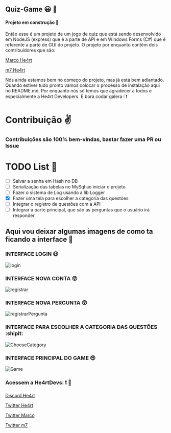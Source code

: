 ## Quiz-Game :smiley: :space_invader:

#### Projeto em construção :hammer:

Então esse é um projeto de um jogo de quiz que está sendo desenvolvido em NodeJS (express) que é a parte de API e em Windows Forms (C#) que é referente a parte de GUI do projeto. O projeto por enquanto contém dois contribuidores que são:

[Marco He4rt](https://github.com/marcopandolfo)

[m7 He4rt](https://github.com/m7Aei)

Nós ainda estamos bem no começo do projeto, mas já está bem adiantado. Quando estiver tudo pronto vamos colocar o processo de instalação aqui no README.md, Por enquanto nós só temos que agradecer a todos e especialmente a He4rt Developers. E bora codar galera :grey_exclamation: :exclamation:

# Contribuição ✌️

### Contribuições são 100% bem-vindas, bastar fazer uma PR ou Issue

# TODO List 🚀

- [ ] Salvar a senha em Hash no DB
- [ ] Serialização das tabelas no MySql ao iniciar o projeto
- [ ] Fazer o sistema de Log usando a lib Logger
- [x] Fazer uma tela para escolher a categoria das questões
- [ ] Integrar o registro de questões com a API
- [ ] Integrar a parte principal, que são as perguntas que o usuário irá responder

## Aqui vou deixar algumas imagens de como ta ficando a interface :running:

### INTERFACE LOGIN :satisfied:

![login](https://user-images.githubusercontent.com/44484286/60316110-b6c71300-993f-11e9-86a5-1cafd9c509d3.PNG)

### INTERFACE NOVA CONTA :stuck_out_tongue_closed_eyes:

![registrar](https://user-images.githubusercontent.com/44484286/60316119-b9296d00-993f-11e9-966e-cf61faee6378.PNG)

### INTERFACE NOVA PERGUNTA :astonished:

![registrarPergunta](https://user-images.githubusercontent.com/44484286/60554528-4d178200-9d0e-11e9-951a-e19dda182d89.PNG)

### INTERFACE PARA ESCOLHER A CATEGORIA DAS QUESTÕES :shipit:

![ChooseCategory](https://user-images.githubusercontent.com/44484286/60594935-6820db00-9d7c-11e9-94ae-8dff62242260.PNG)

### INTERFACE PRINCIPAL DO GAME :sunglasses:

![Game](https://user-images.githubusercontent.com/44484286/60316125-bd558a80-993f-11e9-9316-145b056efe66.PNG)

### Acessem a He4rtDevs: :exclamation: :purple_heart:

[Discord He4rt](https://discord.io/He4rt)

[Twitter He4rt](https://twitter.com/He4rtDevs)

[Twitter Marco](https://twitter.com/lolgamarco2)

[Twitter m7](https://twitter.com/m7Aei_He4rt)
